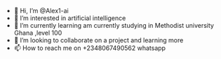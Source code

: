 - 👋 Hi, I’m @Alex1-ai
- 👀 I’m interested in artificial intelligence 
- 🌱 I’m currently learning am currently studying in Methodist university Ghana ,level 100
- 💞️ I’m looking to collaborate on a project and learning more 
- 📫 How to reach me on +2348067490562  whatsapp

<!---
Alex1-ai/Alex1-ai is a ✨ special ✨ repository because its `README.md` (this file) appears on your GitHub profile.
You can click the Preview link to take a look at your changes.
--->
